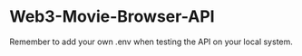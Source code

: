 # Web3-Movie-Browser-API

Remember to add your own .env when testing the API on your local system. 
